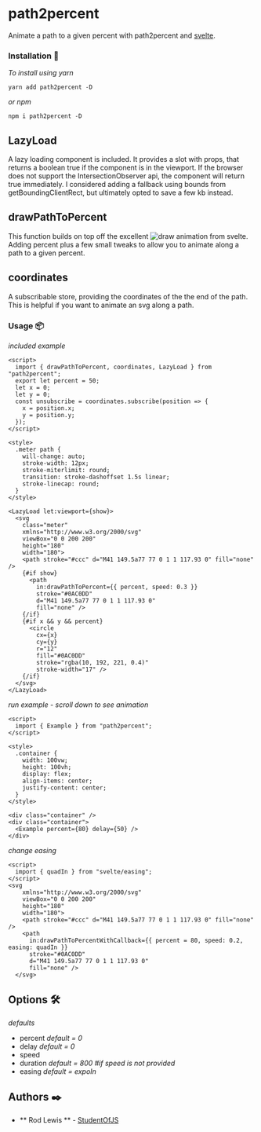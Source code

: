 # path2percent

Animate a path to a given percent with path2percent and [svelte](http://svelte.dev).

### Installation 🔧

_To install using yarn_

`yarn add path2percent -D`

_or npm_

`npm i path2percent -D`

## LazyLoad

A lazy loading component is included. It provides a slot with props, that returns a boolean true if the component is in the viewport. If the browser does not support the IntersectionObserver api, the component will return true immediately. I considered adding a fallback using bounds from getBoundingClientRect, but ultimately opted to save a few kb instead.

## drawPathToPercent

This function builds on top off the excellent ![draw](https://svelte.dev/docs#draw) animation from svelte. Adding percent plus a few small tweaks to allow you to animate along a path to a given percent.

## coordinates

A subscribable store, providing the coordinates of the the end of the path. This is helpful if you want to animate an svg along a path.

### Usage 📦

_included example_

```
<script>
  import { drawPathToPercent, coordinates, LazyLoad } from "path2percent";
  export let percent = 50;
  let x = 0;
  let y = 0;
  const unsubscribe = coordinates.subscribe(position => {
    x = position.x;
    y = position.y;
  });
</script>

<style>
  .meter path {
    will-change: auto;
    stroke-width: 12px;
    stroke-miterlimit: round;
    transition: stroke-dashoffset 1.5s linear;
    stroke-linecap: round;
  }
</style>

<LazyLoad let:viewport={show}>
  <svg
    class="meter"
    xmlns="http://www.w3.org/2000/svg"
    viewBox="0 0 200 200"
    height="180"
    width="180">
    <path stroke="#ccc" d="M41 149.5a77 77 0 1 1 117.93 0" fill="none" />
    {#if show}
      <path
        in:drawPathToPercent={{ percent, speed: 0.3 }}
        stroke="#0AC0DD"
        d="M41 149.5a77 77 0 1 1 117.93 0"
        fill="none" />
    {/if}
    {#if x && y && percent}
      <circle
        cx={x}
        cy={y}
        r="12"
        fill="#0AC0DD"
        stroke="rgba(10, 192, 221, 0.4)"
        stroke-width="17" />
    {/if}
  </svg>
</LazyLoad>

```

_run example - scroll down to see animation_

```
<script>
  import { Example } from "path2percent";
</script>

<style>
  .container {
    width: 100vw;
    height: 100vh;
    display: flex;
    align-items: center;
    justify-content: center;
  }
</style>

<div class="container" />
<div class="container">
  <Example percent={80} delay={50} />
</div>

```

_change easing_

```
<script>
  import { quadIn } from "svelte/easing";
</script>
<svg
    xmlns="http://www.w3.org/2000/svg"
    viewBox="0 0 200 200"
    height="180"
    width="180">
    <path stroke="#ccc" d="M41 149.5a77 77 0 1 1 117.93 0" fill="none" />
    <path
      in:drawPathToPercentWithCallback={{ percent = 80, speed: 0.2, easing: quadIn }}
      stroke="#0AC0DD"
      d="M41 149.5a77 77 0 1 1 117.93 0"
      fill="none" />
  </svg>
```

## Options 🛠️

_defaults_

- percent _default = 0_
- delay _default = 0_
- speed
- duration _default = 800 #if speed is not provided_
- easing _default = expoIn_

## Authors ✒️

- ** Rod Lewis ** - [StudentOfJS](https://github.com/StudentOfJS)

